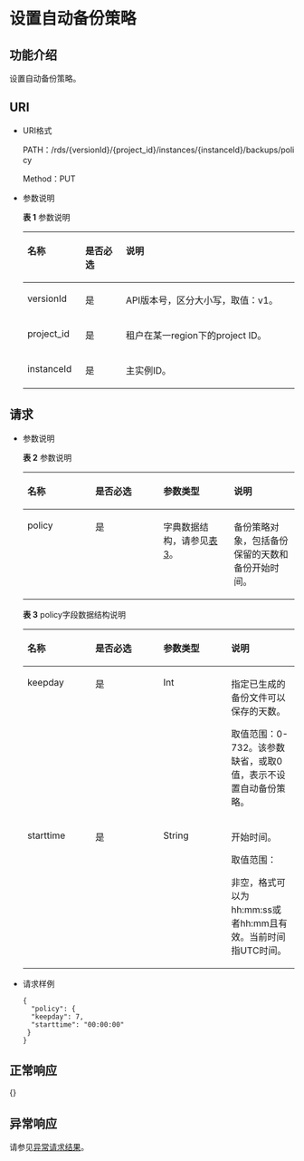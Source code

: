 # 设置自动备份策略<a name="zh-cn_topic_0037138973"></a>

## 功能介绍<a name="section4850156117316"></a>

设置自动备份策略。

## URI<a name="section28961517113719"></a>

-   URI格式

    PATH：/rds/\{versionId\}/\{project\_id\}/instances/\{instanceId\}/backups/policy

    Method：PUT

-   参数说明

    **表 1**  参数说明

    <a name="table58427690"></a>
    <table><thead align="left"><tr id="row1482002"><th class="cellrowborder" valign="top" width="21.3%" id="mcps1.2.4.1.1"><p id="p52933326"><a name="p52933326"></a><a name="p52933326"></a>名称</p>
    </th>
    <th class="cellrowborder" valign="top" width="14.91%" id="mcps1.2.4.1.2"><p id="p59740974"><a name="p59740974"></a><a name="p59740974"></a>是否必选</p>
    </th>
    <th class="cellrowborder" valign="top" width="63.79%" id="mcps1.2.4.1.3"><p id="p7180698"><a name="p7180698"></a><a name="p7180698"></a>说明</p>
    </th>
    </tr>
    </thead>
    <tbody><tr id="row21291250152731"><td class="cellrowborder" valign="top" width="21.3%" headers="mcps1.2.4.1.1 "><p id="p16704081152735"><a name="p16704081152735"></a><a name="p16704081152735"></a>versionId</p>
    </td>
    <td class="cellrowborder" valign="top" width="14.91%" headers="mcps1.2.4.1.2 "><p id="p10853310152735"><a name="p10853310152735"></a><a name="p10853310152735"></a>是</p>
    </td>
    <td class="cellrowborder" valign="top" width="63.79%" headers="mcps1.2.4.1.3 "><p id="p6702899152735"><a name="p6702899152735"></a><a name="p6702899152735"></a>API版本号，区分大小写，取值：v1。</p>
    </td>
    </tr>
    <tr id="row44765691"><td class="cellrowborder" valign="top" width="21.3%" headers="mcps1.2.4.1.1 "><p id="p2142393"><a name="p2142393"></a><a name="p2142393"></a>project_id</p>
    </td>
    <td class="cellrowborder" valign="top" width="14.91%" headers="mcps1.2.4.1.2 "><p id="p39316155"><a name="p39316155"></a><a name="p39316155"></a>是</p>
    </td>
    <td class="cellrowborder" valign="top" width="63.79%" headers="mcps1.2.4.1.3 "><p id="p5743665516325"><a name="p5743665516325"></a><a name="p5743665516325"></a>租户在某一region下的project ID。</p>
    </td>
    </tr>
    <tr id="row17748274153725"><td class="cellrowborder" valign="top" width="21.3%" headers="mcps1.2.4.1.1 "><p id="p25516740153725"><a name="p25516740153725"></a><a name="p25516740153725"></a>instanceId</p>
    </td>
    <td class="cellrowborder" valign="top" width="14.91%" headers="mcps1.2.4.1.2 "><p id="p53590098153725"><a name="p53590098153725"></a><a name="p53590098153725"></a>是</p>
    </td>
    <td class="cellrowborder" valign="top" width="63.79%" headers="mcps1.2.4.1.3 "><p id="p45830692153725"><a name="p45830692153725"></a><a name="p45830692153725"></a>主实例ID。</p>
    </td>
    </tr>
    </tbody>
    </table>


## 请求<a name="section3074340117316"></a>

-   参数说明

    **表 2**  参数说明

    <a name="table11236435"></a>
    <table><thead align="left"><tr id="row61525259"><th class="cellrowborder" valign="top" width="25%" id="mcps1.2.5.1.1"><p id="p17490046"><a name="p17490046"></a><a name="p17490046"></a>名称</p>
    </th>
    <th class="cellrowborder" valign="top" width="25%" id="mcps1.2.5.1.2"><p id="p7407659"><a name="p7407659"></a><a name="p7407659"></a>是否必选</p>
    </th>
    <th class="cellrowborder" valign="top" width="26%" id="mcps1.2.5.1.3"><p id="p63149496"><a name="p63149496"></a><a name="p63149496"></a>参数类型</p>
    </th>
    <th class="cellrowborder" valign="top" width="24%" id="mcps1.2.5.1.4"><p id="p14835533"><a name="p14835533"></a><a name="p14835533"></a>说明</p>
    </th>
    </tr>
    </thead>
    <tbody><tr id="row60827539"><td class="cellrowborder" valign="top" width="25%" headers="mcps1.2.5.1.1 "><p id="p28083633"><a name="p28083633"></a><a name="p28083633"></a>policy</p>
    </td>
    <td class="cellrowborder" valign="top" width="25%" headers="mcps1.2.5.1.2 "><p id="p60181840"><a name="p60181840"></a><a name="p60181840"></a>是</p>
    </td>
    <td class="cellrowborder" valign="top" width="26%" headers="mcps1.2.5.1.3 "><p id="p42890904"><a name="p42890904"></a><a name="p42890904"></a>字典数据结构，请参见<a href="#table35260043174853">表3</a>。</p>
    </td>
    <td class="cellrowborder" valign="top" width="24%" headers="mcps1.2.5.1.4 "><p id="p49586916144357"><a name="p49586916144357"></a><a name="p49586916144357"></a>备份策略对象，包括备份保留的天数和备份开始时间。</p>
    </td>
    </tr>
    </tbody>
    </table>

    **表 3**  policy字段数据结构说明

    <a name="table35260043174853"></a>
    <table><thead align="left"><tr id="row29173707174853"><th class="cellrowborder" valign="top" width="25%" id="mcps1.2.5.1.1"><p id="p14260042174853"><a name="p14260042174853"></a><a name="p14260042174853"></a>名称</p>
    </th>
    <th class="cellrowborder" valign="top" width="25%" id="mcps1.2.5.1.2"><p id="p14212742174853"><a name="p14212742174853"></a><a name="p14212742174853"></a>是否必选</p>
    </th>
    <th class="cellrowborder" valign="top" width="25%" id="mcps1.2.5.1.3"><p id="p10381414174853"><a name="p10381414174853"></a><a name="p10381414174853"></a>参数类型</p>
    </th>
    <th class="cellrowborder" valign="top" width="25%" id="mcps1.2.5.1.4"><p id="p35588178174853"><a name="p35588178174853"></a><a name="p35588178174853"></a>说明</p>
    </th>
    </tr>
    </thead>
    <tbody><tr id="row64070195174853"><td class="cellrowborder" valign="top" width="25%" headers="mcps1.2.5.1.1 "><p id="p22303345174853"><a name="p22303345174853"></a><a name="p22303345174853"></a>keepday</p>
    </td>
    <td class="cellrowborder" valign="top" width="25%" headers="mcps1.2.5.1.2 "><p id="p61740531174853"><a name="p61740531174853"></a><a name="p61740531174853"></a>是</p>
    </td>
    <td class="cellrowborder" valign="top" width="25%" headers="mcps1.2.5.1.3 "><p id="p34927138174853"><a name="p34927138174853"></a><a name="p34927138174853"></a>Int</p>
    </td>
    <td class="cellrowborder" valign="top" width="25%" headers="mcps1.2.5.1.4 "><p id="p30482871191015"><a name="p30482871191015"></a><a name="p30482871191015"></a>指定已生成的备份文件可以保存的天数。</p>
    <p id="p5563313"><a name="p5563313"></a><a name="p5563313"></a>取值范围：0-732。该参数缺省，或取0值，表示不设置自动备份策略。</p>
    </td>
    </tr>
    <tr id="row43181693175641"><td class="cellrowborder" valign="top" width="25%" headers="mcps1.2.5.1.1 "><p id="p8056259175641"><a name="p8056259175641"></a><a name="p8056259175641"></a>starttime</p>
    </td>
    <td class="cellrowborder" valign="top" width="25%" headers="mcps1.2.5.1.2 "><p id="p48577249175641"><a name="p48577249175641"></a><a name="p48577249175641"></a>是</p>
    </td>
    <td class="cellrowborder" valign="top" width="25%" headers="mcps1.2.5.1.3 "><p id="p42443136175641"><a name="p42443136175641"></a><a name="p42443136175641"></a>String</p>
    </td>
    <td class="cellrowborder" valign="top" width="25%" headers="mcps1.2.5.1.4 "><p id="p40942168155958"><a name="p40942168155958"></a><a name="p40942168155958"></a>开始时间。</p>
    <p id="p57223682"><a name="p57223682"></a><a name="p57223682"></a>取值范围：</p>
    <p id="p29612155144531"><a name="p29612155144531"></a><a name="p29612155144531"></a>非空，格式可以为hh:mm:ss或者hh:mm且有效。当前时间指UTC时间。</p>
    </td>
    </tr>
    </tbody>
    </table>


-   请求样例

    ```
    {
      "policy": {
      "keepday": 7,
      "starttime": "00:00:00"
     }
    }
    ```


## 正常响应<a name="section28521534113742"></a>

\{\}

## 异常响应<a name="section51597550"></a>

请参见[异常请求结果](异常请求结果.md)。

